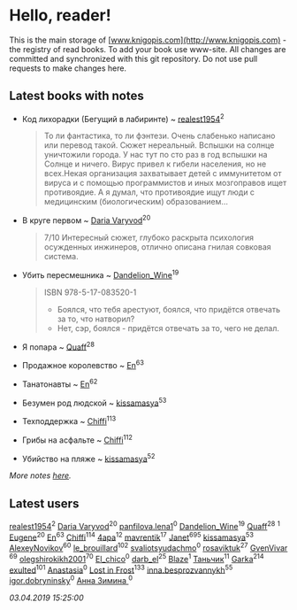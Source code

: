 # Hello, reader!
This is the main storage of [www.knigopis.com](http://www.knigopis.com) - the registry of read books.
To add your book use www-site. All changes are committed and synchronized with this git repository.
Do not use pull requests to make changes here.


## Latest books with notes
* Код лихорадки (Бегущий в лабиринте) ~ [realest1954](users/439/439398-vkontakte)<sup>2</sup>
    > То ли фантастика, то ли фэнтези. Очень слабенько написано или перевод такой. Сюжет нереальный. Вспышки на солнце уничтожили города. У нас тут по сто раз в год вспышки на Солнце и ничего. Вирус привел к гибели населения, но не всех.Некая организация захватывает детей с иммунитетом от вируса и с помощью программистов и иных мозгоправов ищет противоядие. А я думал, что противоядие ищут люди с медицинским (биологическим) образованием...

* В круге первом ~ [Daria Varyvod](users/829/829893410524253-facebook)<sup>20</sup>
    > 7/10 Интересный сюжет, глубоко раскрыта психология осужденных инжинеров, отлично описана гнилая совковая система.

* Убить пересмешника ~ [Dandelion_Wine](users/586/58602788-vkontakte)<sup>19</sup>
    > ISBN 978-5-17-083520-1
    > - Боялся, что тебя арестуют, боялся, что придётся отвечать за то, что натворил?
    > - Нет, сэр, боялся - придётся отвечать за то, чего не делал.

* Я попара ~ [Quaff](users/122/12267158-vkontakte)<sup>28</sup>

* Продажное королевство ~ [En](users/333/333646551-vkontakte)<sup>63</sup>

* Танатонавты ~ [En](users/333/333646551-vkontakte)<sup>62</sup>

* Безумен род людской ~ [kissamasya](users/684/68439978-vkontakte)<sup>53</sup>

* Техподдержка ~ [Chiffi](users/105/105831994080785626680-google)<sup>113</sup>

* Грибы на асфальте ~ [Chiffi](users/105/105831994080785626680-google)<sup>112</sup>

* Убийство на пляже ~ [kissamasya](users/684/68439978-vkontakte)<sup>52</sup>


_More notes [here](latest_books_with_notes.md)._


## Latest users
[realest1954](users/439/439398-vkontakte)<sup>2</sup> 
[Daria Varyvod](users/829/829893410524253-facebook)<sup>20</sup> 
[panfilova.lena1](users/428/428829792-yandex)<sup>0</sup> 
[Dandelion_Wine](users/586/58602788-vkontakte)<sup>19</sup> 
[Quaff](users/122/12267158-vkontakte)<sup>28</sup> 
[](users/135/135346607-vkontakte)<sup>1</sup> 
[Eugene](users/695/695244810674916-facebook)<sup>20</sup> 
[En](users/333/333646551-vkontakte)<sup>63</sup> 
[Chiffi](users/105/105831994080785626680-google)<sup>114</sup> 
[4apa](users/117/117392596378069249667-google)<sup>12</sup> 
[mavrentik](users/200/200666735-vkontakte)<sup>17</sup> 
[Janet](users/108/108113656204404967440-google)<sup>695</sup> 
[kissamasya](users/684/68439978-vkontakte)<sup>53</sup> 
[AlexeyNovikov](users/170/170278332-vkontakte)<sup>60</sup> 
[le_brouillard](users/133/13330781-vkontakte)<sup>102</sup> 
[svaliotsyudachmo](users/313/313258874-vkontakte)<sup>0</sup> 
[rosaviktuk](users/313/31359243-vkontakte)<sup>27</sup> 
[GvenVivar ](users/158/158266434925901-facebook)<sup>69</sup> 
[olegshirokikh2001](users/445/445474364-vkontakte)<sup>70</sup> 
[El_chico](users/103/103517499148226684110-google)<sup>0</sup> 
[darb_el](users/184/184135339-vkontakte)<sup>25</sup> 
[Blaze](users/405/405143526966995-facebook)<sup>1</sup> 
[Таньчик](users/209/2096581563762610-facebook)<sup>11</sup> 
[Garka](users/115/115753719718250012620-google)<sup>214</sup> 
[exulted](users/100/100599204551896265722-google)<sup>101</sup> 
[Anastasia](users/197/197404441-vkontakte)<sup>0</sup> 
[Lost in Frost](users/103/103293621948650602575-google)<sup>133</sup> 
[inna.besprozvannykh](users/733/73323849-yandex)<sup>55</sup> 
[igor.dobryninsky](users/185/185991558-yandex)<sup>0</sup> 
[Анна Зимина ](users/181/181937782-vkontakte)<sup>0</sup> 


_03.04.2019 15:25:00_
